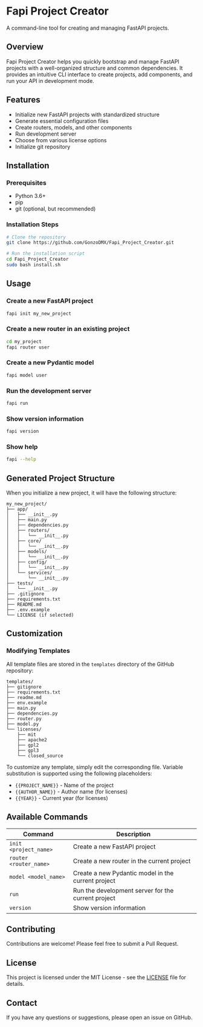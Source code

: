 # Fapi Project Creator

A command-line tool for creating and managing FastAPI projects.

## Overview

Fapi Project Creator helps you quickly bootstrap and manage FastAPI projects with a well-organized structure and common dependencies. It provides an intuitive CLI interface to create projects, add components, and run your API in development mode.

## Features

- Initialize new FastAPI projects with standardized structure
- Generate essential configuration files
- Create routers, models, and other components
- Run development server
- Choose from various license options
- Initialize git repository

## Installation

### Prerequisites

- Python 3.6+
- pip
- git (optional, but recommended)

### Installation Steps

```bash
# Clone the repository
git clone https://github.com/GonzoDMX/Fapi_Project_Creator.git

# Run the installation script
cd Fapi_Project_Creator
sudo bash install.sh
```

## Usage

### Create a new FastAPI project

```bash
fapi init my_new_project
```

### Create a new router in an existing project

```bash
cd my_project
fapi router user
```

### Create a new Pydantic model

```bash
fapi model user
```

### Run the development server

```bash
fapi run
```

### Show version information

```bash
fapi version
```

### Show help

```bash
fapi --help
```

## Generated Project Structure

When you initialize a new project, it will have the following structure:

```
my_new_project/
├── app/
│   ├── __init__.py
│   ├── main.py
│   ├── dependencies.py
│   ├── routers/
│   │   └── __init__.py
│   ├── core/
│   │   └── __init__.py
│   ├── models/
│   │   └── __init__.py
│   ├── config/
│   │   └── __init__.py
│   └── services/
│       └── __init__.py
├── tests/
│   └── __init__.py
├── .gitignore
├── requirements.txt
├── README.md
├── .env.example
└── LICENSE (if selected)
```

## Customization

### Modifying Templates

All template files are stored in the `templates` directory of the GitHub repository:

```
templates/
├── gitignore
├── requirements.txt
├── readme.md
├── env.example
├── main.py
├── dependencies.py
├── router.py
├── model.py
└── licenses/
    ├── mit
    ├── apache2
    ├── gpl2
    ├── gpl3
    └── closed_source
```

To customize any template, simply edit the corresponding file. Variable substitution is supported using the following placeholders:

- `{{PROJECT_NAME}}` - Name of the project
- `{{AUTHOR_NAME}}` - Author name (for licenses)
- `{{YEAR}}` - Current year (for licenses)

## Available Commands

| Command | Description |
|---------|-------------|
| `init <project_name>` | Create a new FastAPI project |
| `router <router_name>` | Create a new router in the current project |
| `model <model_name>` | Create a new Pydantic model in the current project |
| `run` | Run the development server for the current project |
| `version` | Show version information |

## Contributing

Contributions are welcome! Please feel free to submit a Pull Request.

## License

This project is licensed under the MIT License - see the [LICENSE](https://raw.githubusercontent.com/GonzoDMX/Fapi_Project_Creator/refs/heads/main/LICENSE) file for details.

## Contact

If you have any questions or suggestions, please open an issue on GitHub.
